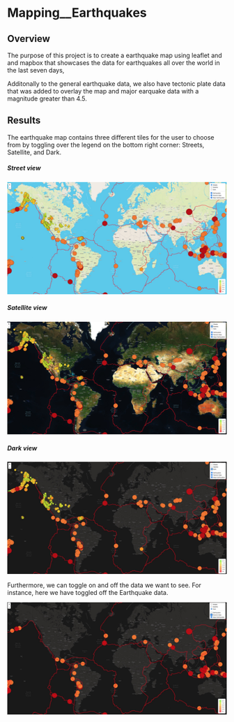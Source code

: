 # Mapping__Earthquakes

## Overview

The purpose of this project is to create a earthquake map using leaflet and and mapbox that showcases the data for earthquakes all over the world in the last seven days, 

Additonally to the  general earthquake data, we also have tectonic plate data that was added to overlay the map and major earquake data with a magnitude greater than 4.5. 

## Results

The earthquake map contains three different tiles for the user to choose from by toggling over the legend on the bottom right corner: Streets, Satellite, and Dark. 

##### Street view

![street view](Earthquake_Challenge/static/images/image1.png)

##### Satellite view

![satellite view](Earthquake_Challenge/static/images/image2.png)

##### Dark view

![dark view](Earthquake_Challenge/static/images/image3.png)

Furthermore, we can toggle on and off the data we want to see. For instance, here we have toggled off the Earthquake data. 

![data](Earthquake_Challenge/static/images/image4.png)



